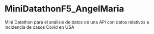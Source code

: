 # MiniDatathonF5_AngelMaria
Mini Datathon para el análisis de datos de una API con datos relativos a incidencia de casos Covid en USA
